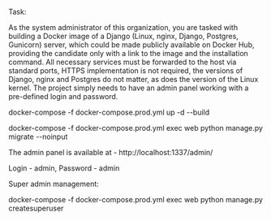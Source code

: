 Task:

As the system administrator of this organization, you are tasked with building a Docker image of a Django (Linux, nginx, Django, Postgres, Gunicorn) server, which could be made publicly available on Docker Hub, providing the candidate only with a link to the image and the installation command. All necessary services must be forwarded to the host via standard ports, HTTPS implementation is not required, the versions of Django, nginx and Postgres do not matter, as does the version of the Linux kernel. The project simply needs to have an admin panel working with a pre-defined login and password.

docker-compose -f docker-compose.prod.yml up -d --build

docker-compose -f docker-compose.prod.yml exec web python manage.py migrate --noinput

The admin panel is available at - http://localhost:1337/admin/

Login - admin,
Password - admin

Super admin management:

docker-compose -f docker-compose.prod.yml exec web python manage.py createsuperuser
